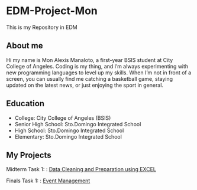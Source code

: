 # EDM-Project-Mon
This is my Repository in EDM
## About me
Hi my name is Mon Alexis Manaloto, a first-year BSIS student at City College of Angeles. Coding is my thing, and I’m always experimenting with new programming languages to level up my skills. When I’m not in front of a screen, you can usually find me catching a basketball game, staying updated on the latest news, or just enjoying the sport in general.
## Education
- College: City College of Angeles (BSIS)
- Senior High School: Sto.Domingo Integrated School
- High School: Sto.Domingo Integrated School
- Elementary: Sto.Domingo Integrated School
## My Projects
Midterm Task 1: : [Data Cleaning and Preparation using EXCEL](https://github.com/monmanaloto/EDM-Project-Mon/tree/main/Midterm%20Task%201)


Finals Task 1: : [Event Management](https://github.com/monmanaloto/EDM-Project-Mon/tree/main/Final%20Task%201)

